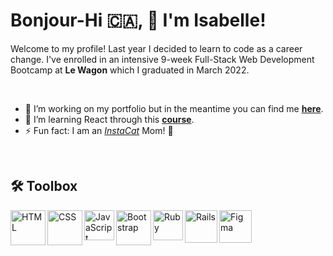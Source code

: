 # Bonjour-Hi 🇨🇦󠁣󠁡󠁱󠁣󠁿, 👋 I'm Isabelle!

Welcome to my profile! Last year I decided to learn to code as a career change. I've enrolled in an intensive 9-week Full-Stack Web Development Bootcamp
at **Le Wagon** which I graduated in March 2022. 

<br>

- 🎨 I’m working on my portfolio but in the meantime you can find me [**here**](https://troopl.com/isabellevallerand).
- 📒 I’m learning React through this [**course**](https://www.udemy.com/course/react-the-complete-guide-incl-redux/).
- ⚡ Fun fact: I am an [*InstaCat*](https://www.instagram.com/ozu.the.cat/) Mom! 🐾

<br>

## 🛠️ Toolbox

<img align="left" alt="HTML" width="56px" src="https://cdn.jsdelivr.net/gh/devicons/devicon/icons/html5/html5-original-wordmark.svg" />
<img align="left" alt="CSS" width="56px" src="https://cdn.jsdelivr.net/gh/devicons/devicon/icons/css3/css3-original-wordmark.svg" />
<img align="left" alt="JavaScript" width="48px" src="https://cdn.jsdelivr.net/gh/devicons/devicon/icons/javascript/javascript-original.svg" />
<img align="left" alt="Bootstrap" width="56px" src="https://cdn.jsdelivr.net/gh/devicons/devicon/icons/bootstrap/bootstrap-original.svg" />
<img align="left" alt="Ruby" width="48px" src="https://cdn.jsdelivr.net/gh/devicons/devicon/icons/ruby/ruby-original.svg" />
<img align="left" alt="Rails" width="52px" src="https://cdn.jsdelivr.net/gh/devicons/devicon/icons/rails/rails-original-wordmark.svg" />
<img align="left" alt="Figma" width="52px" src="https://cdn.jsdelivr.net/gh/devicons/devicon/icons/figma/figma-original.svg" />

<br>

          
          

          
          
          
          

